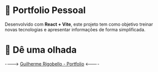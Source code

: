 # 📃 Portfolio Pessoal

Desenvolvido com **React + Vite**, este projeto tem como objetivo treinar novas tecnologias e apresentar informações de forma simplificada.

# 👀 Dê uma olhada

----> <a href="https://guilherme-rigobello.github.io/portfolio-1.0/" target="_blank">Guilherme Rigobello - Portfolio</a> <----
